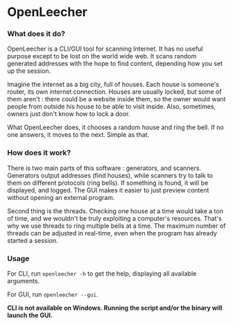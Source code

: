 # OpenLeecher

### What does it do?

OpenLeecher is a CLI/GUI tool for scanning Internet. It has no useful purpose except to be lost on the world wide web.
It scans random generated addresses with the hope to find content, depending how you set up the session.

Imagine the internet as a big city, full of houses. Each house is someone's router, its own internet connection. Houses are usually locked, but some of them aren't : there could be a website inside them, so the owner would want people from outside his house to be able to visit inside.
Also, sometimes, owners just don't know how to lock a door.

What OpenLeecher does, it chooses a random house and ring the bell. If no one answers, it moves to the next. Simple as that.


### How does it work?

There is two main parts of this software : generators, and scanners. Generators output addresses (find houses), while scanners try to talk to them on different protocols (ring bells).
If something is found, it will be displayed, and logged. The GUI makes it easier to just preview content without opening an external program.


Second thing is the threads. Checking one house at a time would take a ton of time, and we wouldn't be truly exploiting a computer's resources.
That's why we use threads to ring multiple bells at a time. The maximum number of threads can be adjusted in real-time, even when the program has already started a session.


### Usage

For CLI, run `openleecher -h` to get the help, displaying all available arguments.

For GUI, run `openleecher --gui`.

**CLI is not available on Windows. Running the script and/or the binary will launch the GUI.**